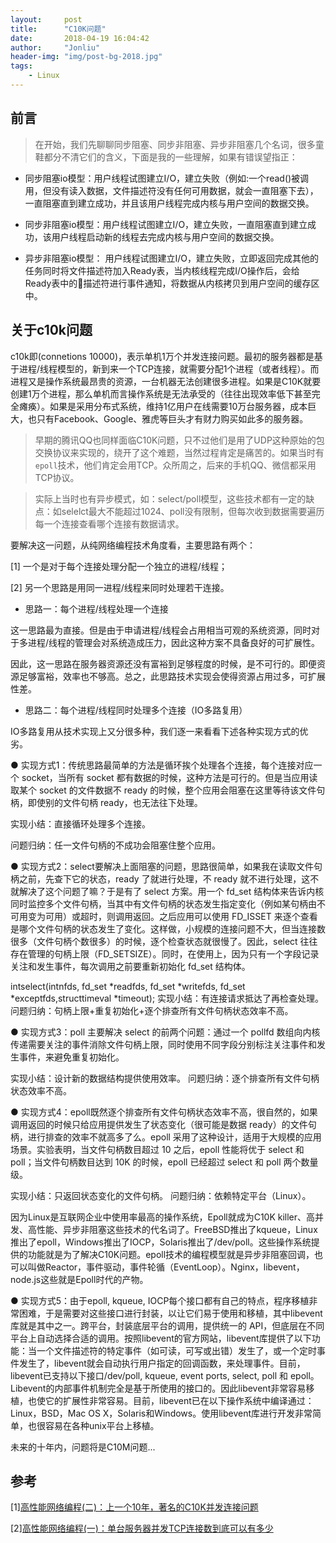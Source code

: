 ```yaml
---
layout:     post
title:      "C10K问题"
date:       2018-04-19 16:04:42
author:     "Jonliu"
header-img: "img/post-bg-2018.jpg"
tags:
    - Linux
---
```


## 前言
> 在开始，我们先聊聊同步阻塞、同步非阻塞、异步非阻塞几个名词，很多童鞋都分不清它们的含义，下面是我的一些理解，如果有错误望指正：

- 同步阻塞io模型：用户线程试图建立I/O，建立失败（例如:一个read()被调用，但没有读入数据，文件描述符没有任何可用数据，就会一直阻塞下去），一直阻塞直到建立成功，并且该用户线程完成内核与用户空间的数据交换。

- 同步非阻塞io模型：用户线程试图建立I/O，建立失败，一直阻塞直到建立成功，该用户线程启动新的线程去完成内核与用户空间的数据交换。

- 异步非阻塞io模型： 用户线程试图建立I/O，建立失败，立即返回完成其他的任务同时将文件描述符加入Ready表，当内核线程完成I/O操作后，会给Ready表中的描述符进行事件通知，将数据从内核拷贝到用户空间的缓存区中。


## 关于c10k问题
c10k即(connetions 10000)，表示单机1万个并发连接问题。最初的服务器都是基于进程/线程模型的，新到来一个TCP连接，就需要分配1个进程（或者线程）。而进程又是操作系统最昂贵的资源，一台机器无法创建很多进程。如果是C10K就要创建1万个进程，那么单机而言操作系统是无法承受的（往往出现效率低下甚至完全瘫痪）。如果是采用分布式系统，维持1亿用户在线需要10万台服务器，成本巨大，也只有Facebook、Google、雅虎等巨头才有财力购买如此多的服务器。

> 早期的腾讯QQ也同样面临C10K问题，只不过他们是用了UDP这种原始的包交换协议来实现的，绕开了这个难题，当然过程肯定是痛苦的。如果当时有`epoll`技术，他们肯定会用TCP。众所周之，后来的手机QQ、微信都采用TCP协议。

> 实际上当时也有异步模式，如：select/poll模型，这些技术都有一定的缺点：如selelct最大不能超过1024、poll没有限制，但每次收到数据需要遍历每一个连接查看哪个连接有数据请求。

要解决这一问题，从纯网络编程技术角度看，主要思路有两个：

[1] 一个是对于每个连接处理分配一个独立的进程/线程；

[2] 另一个思路是用同一进程/线程来同时处理若干连接。

- 思路一：每个进程/线程处理一个连接

这一思路最为直接。但是由于申请进程/线程会占用相当可观的系统资源，同时对于多进程/线程的管理会对系统造成压力，因此这种方案不具备良好的可扩展性。

因此，这一思路在服务器资源还没有富裕到足够程度的时候，是不可行的。即便资源足够富裕，效率也不够高。总之，此思路技术实现会使得资源占用过多，可扩展性差。

- 思路二：每个进程/线程同时处理多个连接（IO多路复用）

IO多路复用从技术实现上又分很多种，我们逐一来看看下述各种实现方式的优劣。

● 实现方式1：传统思路最简单的方法是循环挨个处理各个连接，每个连接对应一个 socket，当所有 socket 都有数据的时候，这种方法是可行的。但是当应用读取某个 socket 的文件数据不 ready 的时候，整个应用会阻塞在这里等待该文件句柄，即使别的文件句柄 ready，也无法往下处理。

实现小结：直接循环处理多个连接。

问题归纳：任一文件句柄的不成功会阻塞住整个应用。

● 实现方式2：select要解决上面阻塞的问题，思路很简单，如果我在读取文件句柄之前，先查下它的状态，ready 了就进行处理，不 ready 就不进行处理，这不就解决了这个问题了嘛？于是有了 select 方案。用一个 fd_set 结构体来告诉内核同时监控多个文件句柄，当其中有文件句柄的状态发生指定变化（例如某句柄由不可用变为可用）或超时，则调用返回。之后应用可以使用 FD_ISSET 来逐个查看是哪个文件句柄的状态发生了变化。这样做，小规模的连接问题不大，但当连接数很多（文件句柄个数很多）的时候，逐个检查状态就很慢了。因此，select 往往存在管理的句柄上限（FD_SETSIZE）。同时，在使用上，因为只有一个字段记录关注和发生事件，每次调用之前要重新初始化 fd_set 结构体。

intselect(intnfds, fd_set *readfds, fd_set *writefds, fd_set *exceptfds,structtimeval *timeout);
实现小结：有连接请求抵达了再检查处理。
问题归纳：句柄上限+重复初始化+逐个排查所有文件句柄状态效率不高。

● 实现方式3：poll 主要解决 select 的前两个问题：通过一个 pollfd 数组向内核传递需要关注的事件消除文件句柄上限，同时使用不同字段分别标注关注事件和发生事件，来避免重复初始化。

实现小结：设计新的数据结构提供使用效率。
问题归纳：逐个排查所有文件句柄状态效率不高。

● 实现方式4：epoll既然逐个排查所有文件句柄状态效率不高，很自然的，如果调用返回的时候只给应用提供发生了状态变化（很可能是数据 ready）的文件句柄，进行排查的效率不就高多了么。epoll 采用了这种设计，适用于大规模的应用场景。实验表明，当文件句柄数目超过 10 之后，epoll 性能将优于 select 和 poll；当文件句柄数目达到 10K 的时候，epoll 已经超过 select 和 poll 两个数量级。

实现小结：只返回状态变化的文件句柄。
问题归纳：依赖特定平台（Linux）。

因为Linux是互联网企业中使用率最高的操作系统，Epoll就成为C10K killer、高并发、高性能、异步非阻塞这些技术的代名词了。FreeBSD推出了kqueue，Linux推出了epoll，Windows推出了IOCP，Solaris推出了/dev/poll。这些操作系统提供的功能就是为了解决C10K问题。epoll技术的编程模型就是异步非阻塞回调，也可以叫做Reactor，事件驱动，事件轮循（EventLoop）。Nginx，libevent，node.js这些就是Epoll时代的产物。

● 实现方式5：由于epoll, kqueue, IOCP每个接口都有自己的特点，程序移植非常困难，于是需要对这些接口进行封装，以让它们易于使用和移植，其中libevent库就是其中之一。跨平台，封装底层平台的调用，提供统一的 API，但底层在不同平台上自动选择合适的调用。按照libevent的官方网站，libevent库提供了以下功能：当一个文件描述符的特定事件（如可读，可写或出错）发生了，或一个定时事件发生了，libevent就会自动执行用户指定的回调函数，来处理事件。目前，libevent已支持以下接口/dev/poll, kqueue, event ports, select, poll 和 epoll。Libevent的内部事件机制完全是基于所使用的接口的。因此libevent非常容易移植，也使它的扩展性非常容易。目前，libevent已在以下操作系统中编译通过：Linux，BSD，Mac OS X，Solaris和Windows。使用libevent库进行开发非常简单，也很容易在各种unix平台上移植。

未来的十年内，问题将是C10M问题...

## 参考

[1][高性能网络编程(二)：上一个10年，著名的C10K并发连接问题](https://segmentfault.com/a/1190000007240744)

[2][高性能网络编程(一)：单台服务器并发TCP连接数到底可以有多少](http://www.52im.net/thread-561-1-1.html)